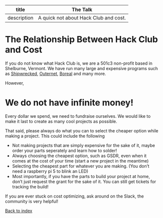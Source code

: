 | title | The Talk |
| --- | --- |
| description | A quick not about Hack Club and cost. |


# The Relationship Between Hack Club and Cost

If you do not know what Hack Club is, we are a 501c3 non-profit based in Shelburne, Vermont. We have run many large and expensive programs such as [Shipwrecked](https://shipwrecked.hackclub.com/), [Outernet](https://outernet.hackclub.com/), [Boreal](https://boreal.hackclub.com/) and many more.

However,

# We do not have infinite money!

Every dollar we spend, we need to fundraise ourselves. We would like to make it last to create as many cool projects as possible. 

That said, please always do what you can to select the cheaper option while making a project. This could include the following

- Not making projects that are simply expensive for the sake of it, maybe order your parts seperately and learn how to solder!
- Always choosing the cheapest option, such as GSDR, even when it comes at the cost of your time (start a new project in the meantime)
- Selecting the cheapest part for whatever you are making. (You don’t need a raspberry pi 5 to blink an LED)
- Most importantly, if you have the parts to build your project at home, don’t just request the grant for the sake of it. You can still get tickets for tracking the build!

If you are ever stuck on cost optimizing, ask around on the Slack, the community is very helpful!

[Back to index](/guides)